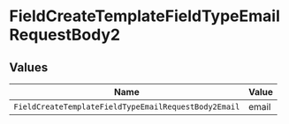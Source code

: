 # FieldCreateTemplateFieldTypeEmailRequestBody2


## Values

| Name                                                 | Value                                                |
| ---------------------------------------------------- | ---------------------------------------------------- |
| `FieldCreateTemplateFieldTypeEmailRequestBody2Email` | email                                                |